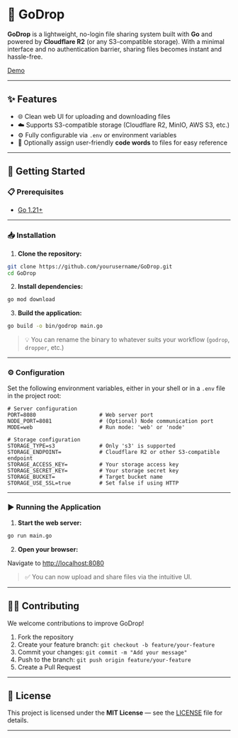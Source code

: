 # 🚀 GoDrop

**GoDrop** is a lightweight, no-login file sharing system built with **Go** and powered by **Cloudflare R2** (or any S3-compatible storage). With a minimal interface and no authentication barrier, sharing files becomes instant and hassle-free.

[Demo](https://godrop.onrender.com/)



---

## ✨ Features

- 🌐 Clean web UI for uploading and downloading files
- ☁️ Supports S3-compatible storage (Cloudflare R2, MinIO, AWS S3, etc.)
- ⚙️ Fully configurable via `.env` or environment variables
- 🧠 Optionally assign user-friendly **code words** to files for easy reference

---

## 🚀 Getting Started

### 📋 Prerequisites

- [Go 1.21+](https://golang.org/dl/)

---

### 📥 Installation

1. **Clone the repository:**

```bash
git clone https://github.com/yourusername/GoDrop.git
cd GoDrop
```

2. **Install dependencies:**

```bash
go mod download
```

3. **Build the application:**

```bash
go build -o bin/godrop main.go
```

> 💡 You can rename the binary to whatever suits your workflow (`godrop`, `dropper`, etc.)

---

### ⚙️ Configuration

Set the following environment variables, either in your shell or in a `.env` file in the project root:

```env
# Server configuration
PORT=8080                    # Web server port
NODE_PORT=8081               # (Optional) Node communication port
MODE=web                     # Run mode: 'web' or 'node'

# Storage configuration
STORAGE_TYPE=s3              # Only 's3' is supported
STORAGE_ENDPOINT=            # Cloudflare R2 or other S3-compatible endpoint
STORAGE_ACCESS_KEY=          # Your storage access key
STORAGE_SECRET_KEY=          # Your storage secret key
STORAGE_BUCKET=              # Target bucket name
STORAGE_USE_SSL=true         # Set false if using HTTP
```

---

### ▶️ Running the Application

1. **Start the web server:**

```bash
go run main.go
```

2. **Open your browser:**

Navigate to [http://localhost:8080](http://localhost:8080)

> ✅ You can now upload and share files via the intuitive UI.

---

## 👨‍💻 Contributing

We welcome contributions to improve GoDrop!

1. Fork the repository
2. Create your feature branch: `git checkout -b feature/your-feature`
3. Commit your changes: `git commit -m "Add your message"`
4. Push to the branch: `git push origin feature/your-feature`
5. Create a Pull Request

---

## 📄 License

This project is licensed under the **MIT License** — see the [LICENSE](./LICENSE) file for details.

---
